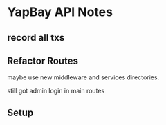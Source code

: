 # YapBay API Notes

## record all txs

## Refactor Routes

maybe use new middleware and services directories.

still got admin login in main routes

## Setup

<!-- tail -f api.log
tail -f events.log
psql -h localhost -U yapbay -d yapbay -->

